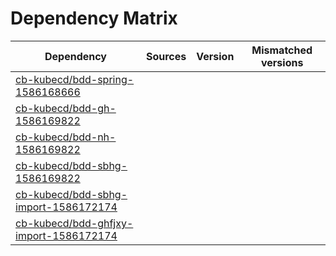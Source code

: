 # Dependency Matrix

Dependency | Sources | Version | Mismatched versions
---------- | ------- | ------- | -------------------
[cb-kubecd/bdd-spring-1586168666](https://github.com/cb-kubecd/bdd-spring-1586168666.git) |  | []() | 
[cb-kubecd/bdd-gh-1586169822](https://github.com/cb-kubecd/bdd-gh-1586169822.git) |  | []() | 
[cb-kubecd/bdd-nh-1586169822](https://github.com/cb-kubecd/bdd-nh-1586169822.git) |  | []() | 
[cb-kubecd/bdd-sbhg-1586169822](https://github.com/cb-kubecd/bdd-sbhg-1586169822.git) |  | []() | 
[cb-kubecd/bdd-sbhg-import-1586172174](https://github.com/cb-kubecd/bdd-sbhg-import-1586172174.git) |  | []() | 
[cb-kubecd/bdd-ghfjxy-import-1586172174](https://github.com/cb-kubecd/bdd-ghfjxy-import-1586172174.git) |  | []() | 
